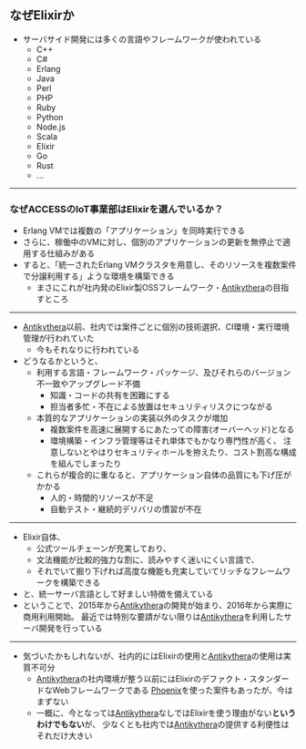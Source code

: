 ## なぜElixirか

- サーバサイド開発には多くの言語やフレームワークが使われている
    - C++
    - C#
    - Erlang
    - Java
    - Perl
    - PHP
    - Ruby
    - Python
    - Node.js
    - Scala
    - Elixir
    - Go
    - Rust
    - ...

---

### なぜACCESSのIoT事業部はElixirを選んでいるか？

- Erlang VMでは複数の「アプリケーション」を同時実行できる
- さらに、稼働中のVMに対し、個別のアプリケーションの更新を無停止で適用する仕組みがある
- すると、「統一されたErlang VMクラスタを用意し、そのリソースを複数案件で分譲利用する」ような環境を構築できる
    - まさにこれが社内発のElixir製OSSフレームワーク・[Antikythera]の目指すところ

[Antikythera]: https://github.com/access-company/antikythera

---

- [Antikythera]以前、社内では案件ごとに個別の技術選択、CI環境・実行環境管理が行われていた
    - 今もそれなりに行われている
- どうなるかというと、
    - 利用する言語・フレームワーク・パッケージ、及びそれらのバージョン不一致やアップグレード不備
        - 知識・コードの共有を困難にする
        - 担当者多忙・不在による放置はセキュリティリスクにつながる
    - 本質的なアプリケーションの実装以外のタスクが増加
        - 複数案件を高速に展開するにあたっての障害(オーバーヘッド)となる
        - 環境構築・インフラ管理等はそれ単体でもかなり専門性が高く、
          注意しないとやはりセキュリティホールを拵えたり、コスト割高な構成を組んでしまったり
    - これらが複合的に重なると、アプリケーション自体の品質にも下げ圧がかかる
        - 人的・時間的リソースが不足
        - 自動テスト・継続的デリバリの慣習が不在

---

- Elixir自体、
    - 公式ツールチェーンが充実しており、
    - 文法機能が比較的強力な割に、読みやすく迷いにくい言語で、
    - それでいて掘り下げれば高度な機能も充実していてリッチなフレームワークを構築できる
- と、統一サーバ言語として好ましい特徴を備えている
- ということで、2015年から[Antikythera]の開発が始まり、2016年から実際に商用利用開始。
  最近では特別な要請がない限りは[Antikythera]を利用したサーバ開発を行っている

---

- 気づいたかもしれないが、社内的にはElixirの使用と[Antikythera]の使用は実質不可分
    - [Antikythera]の社内環境が整う以前にはElixirのデファクト・スタンダードなWebフレームワークである
      [Phoenix](https://github.com/phoenixframework/phoenix)を使った案件もあったが、今はまずない
    - 一概に、今となっては[Antikythera]なしではElixirを使う理由がない**というわけでもない**が、
      少なくとも社内では[Antikythera]の提供する利便性はそれだけ大きい
